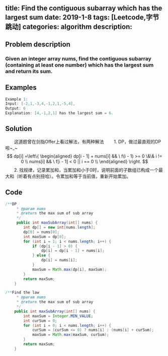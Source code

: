 title:  Find the contiguous subarray which has the largest sum
date: 2019-1-8
tags: [Leetcode,字节跳动]
categories: algorithm
description: 　　
---
## Problem description
  ### Given an integer array nums, find the contiguous subarray (containing at least one number) which has the largest sum and return its sum.
 ## Examples
``` java
Example 1:
Input: [-2,1,-3,4,-1,2,1,-5,4],
Output: 6
Explanation: [4,-1,2,1] has the largest sum = 6.
```

## Solution
　　这道题曾在剑指Offer上看过解法，有两种解法
　　1. DP，做过最直观的DP啦~_~   $$ dp[i] =\left\{
\begin{aligned}
dp[i - 1] + nums[i] && \ f(i - 1)  >= 0 \&\& i != 0 \\
nums[i] && \ f[i - 1] < 0 ||  i == 0 \\
\end{aligned}
\right.
$$
　　2. 找规律，记录累加和，当累加和小于0时，说明前面的子数组已构成一个最大和（听着有点别扭哈）。令累加和等于当前值，重新开始累加。

## Code

```java
/**DP
     * @param nums
     * @return the max sum of sub array
     */
     public int maxSubArray(int[] nums) {
        int dp[] = new int[nums.length];
        dp[0] = nums[0];
        int maxSum = dp[0];
        for (int i = 1; i < nums.length; i++) {
            if (dp[i - 1] > 0) {
                dp[i] = dp[i - 1] + nums[i];
            } else {
                dp[i] = nums[i];
            }
            maxSum = Math.max(dp[i], maxSum);
        }
        return maxSum;
    }

```
```java
/**Find the law 
     * @param nums
     * @return the max sum of sub array
     */
    public int maxSubArray(int[] nums) {
        int maxSum = Integer.MIN_VALUE;
        int curSum = 0;
        for (int i = 0; i < nums.length; i++) {
            curSum = (curSum <= 0) ? nums[i] : (nums[i] + curSum);
            maxSum = Math.max(maxSum, curSum);
        }
        return maxSum;
    }

```